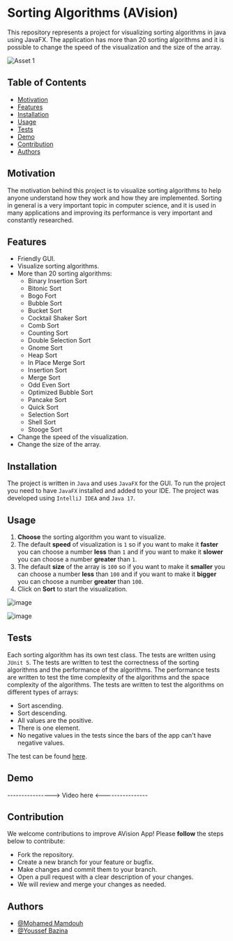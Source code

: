 # Sorting Algorithms (AVision)
This repository represents a project for visualizing sorting algorithms in java using JavaFX. The application has more than 20 sorting algorithms and 
it is possible to change the speed of the visualization and the size of the array.

![Asset 1](https://github.com/Bazina/Sorting-Algorithms/assets/63814228/66717795-65a5-44ff-8066-a9ed09089b90)



## Table of Contents
- [Motivation](#Motivation)
- [Features](#Features)
- [Installation](#Installation)
- [Usage](#Usage)
- [Tests](#Tests)
- [Demo](#Demo)
- [Contribution](#Contribution)
- [Authors](#Authors)



## Motivation

The motivation behind this project is to visualize sorting algorithms to help anyone understand how they work and how they are implemented. Sorting in general is a very important topic in
computer science, and it is used in many applications and improving its performance is very important and constantly researched.



## Features

- Friendly GUI.
- Visualize sorting algorithms.
- More than 20 sorting algorithms:
    - Binary Insertion Sort
    - Bitonic Sort
    - Bogo Fort
    - Bubble Sort
    - Bucket Sort
    - Cocktail Shaker Sort
    - Comb Sort
    - Counting Sort
    - Double Selection Sort
    - Gnome Sort
    - Heap Sort
    - In Place Merge Sort
    - Insertion Sort
    - Merge Sort
    - Odd Even Sort
    - Optimized Bubble Sort
    - Pancake Sort
    - Quick Sort
    - Selection Sort
    - Shell Sort
    - Stooge Sort
- Change the speed of the visualization.
- Change the size of the array.



## Installation

The project is written in `Java` and uses `JavaFX` for the GUI. To run the project you need to have `JavaFX` installed and added to your IDE.
The project was developed using `IntelliJ IDEA` and `Java 17`.



## Usage

1. **Choose** the sorting algorithm you want to visualize. 
2. The default **speed** of visualization is `1` so if you want to make it **faster** you can choose a number **less** than `1` and if you want to make it **slower** you can choose a number **greater** than `1`. 
3. The default **size** of the array is `100` so if you want to make it **smaller** you can choose a number **less** than `100` and if you want to make it **bigger** you can choose a number **greater** than `100`. 
4. Click on **Sort** to start the visualization.

![image](https://github.com/Bazina/Sorting-Algorithms/assets/63814228/3489c1a1-7d8c-43e2-b30d-6c6de0151e0a)

![image](https://github.com/Bazina/Sorting-Algorithms/assets/63814228/028b8c31-1867-4377-ba4e-f676d0ee9fac)



## Tests

Each sorting algorithm has its own test class. The tests are written using `JUnit 5`. The tests are written to test the correctness of the sorting algorithms and the performance of the algorithms. The performance tests are written to test the time complexity of the algorithms and the space complexity of the algorithms. 
The tests are written to test the algorithms on different types of arrays:
  - Sort ascending.
  - Sort descending.
  - All values are the positive.
  - There is one element.
  - No negative values in the tests since the bars of the app can't have negative values.

The test can be found [here](https://github.com/Bazina/Sorting-Algorithms/tree/master/src/test/java/Implementation/Sorting/SortingStrategies).




## Demo


----------------> Video here <----------------




## Contribution

We welcome contributions to improve AVision App! Please **follow** the steps below to contribute:

- Fork the repository.
- Create a new branch for your feature or bugfix.
- Make changes and commit them to your branch.
- Open a pull request with a clear description of your changes.
- We will review and merge your changes as needed.



## Authors

- [@Mohamed Mamdouh](https://github.com/MohamedMamdouh18)
- [@Youssef Bazina](https://github.com/Bazina)

